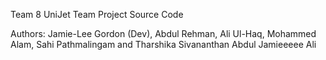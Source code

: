 Team 8 UniJet Team Project Source Code

Authors:
Jamie-Lee Gordon (Dev), Abdul Rehman, Ali Ul-Haq, Mohammed Alam, Sahi Pathmalingam and Tharshika Sivananthan
Abdul
Jamieeeee
Ali
